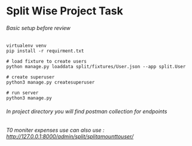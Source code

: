 # Split Wise Project Task

###### Basic setup before review

```
virtualenv venv
pip install -r requirment.txt

# load fixture to create users
python manage.py loaddata split/fixtures/User.json --app split.User

# create superuser
python3 manage.py createsuperuser

# run server
python3 manage.py
```

###### In project directory you will find postman collection for endpoints
###### T0 moniter expenses use can also use : http://127.0.0.1:8000/admin/split/splitamounttouser/


